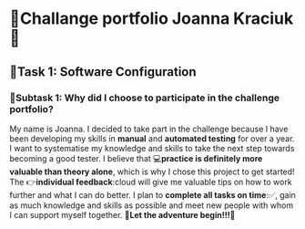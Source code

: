 # :dart:Challange portfolio Joanna Kraciuk:rocket:
##  :pushpin:Task 1: Software Configuration
### :green_book:Subtask 1: Why did I choose to participate in the  challenge portfolio?

My name is Joanna. I decided to take part in the challenge because I have been developing my skills in **manual** and **automated testing** for over a year. I want to systematise my knowledge and skills to take the next step towards becoming a good tester. I believe that :computer:**practice is definitely more valuable than theory alone**, which is why I chose this project to get started! The :point_right:**individual feedback**:cloud will give me valuable tips on how to work further and what I can do better. I plan to **complete all tasks on time**::white_check_mark:, gain as much knowledge and skills as possible and meet new people with whom I can support myself together. 
:tada:**Let the adventure begin!!!**:tada:

